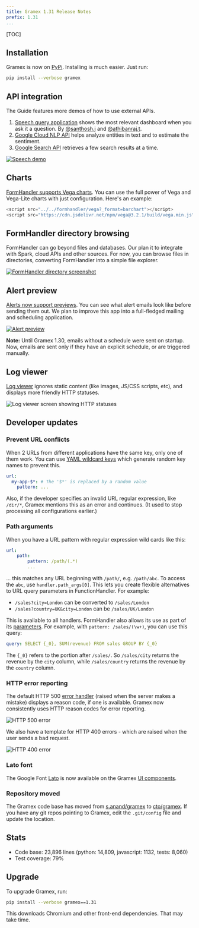 ```yaml
---
title: Gramex 1.31 Release Notes
prefix: 1.31
...
```


[TOC]

## Installation

Gramex is now on [PyPi](https://pypi.python.org/pypi/gramex). Installing is much
easier. Just run:

```bash
pip install --verbose gramex
```

## API integration

The Guide features more demos of how to use external APIs.

1. [Speech query application](../../speech/) shows the most relevant dashboard
   when you ask it a question. By
   [@santhosh.j](https://code.grameneer.com/santhosh.j) and
   [@athibanraj.t](https://code.gramener.com/athibanraj.t).
2. [Google Cloud NLP API](../../proxyhandler/#google-cloud-nlp) helps analyze
   entities in text and to estimate the sentiment.
3. [Google Search API](../../proxyhandler/#google-search) retrieves a few
   search results at a time.

[![Speech demo](speech-demo.png)](../../speech/)

## Charts

[FormHandler supports Vega charts](../../formhandler/#formhandler-vega-charts).
You can use the full power of Vega and Vega-Lite charts with just configuration.
Here's an example:

<script src="../../formhandler/vega-1?_format=barchart"></script>
<script src="https://cdn.jsdelivr.net/npm/vega@3.2.1/build/vega.min.js"></script>

```js
<script src="../../formhandler/vega?_format=barchart"></script>
<script src="https://cdn.jsdelivr.net/npm/vega@3.2.1/build/vega.min.js"></script>
```

## FormHandler directory browsing

FormHandler can go beyond files and databases. Our plan it to integrate with
Spark, cloud APIs and other sources. For now, you can browse files in
directories, converting FormHandler into a simple file explorer.

[![FormHandler directory screenshot](formhandler-directory.png)](../../formhandler/dir?_format=table&_c=name&_c=size&_c=type)

## Alert preview

[Alerts now support previews](../../alert/#alert-preview). You can see what alert
emails look like before sending them out. We plan to improve this app into a
full-fledged mailing and scheduling application.

[![Alert preview](alert-preview.png)](../../alert/#alert-preview)

**Note:** Until Gramex 1.30, emails without a schedule were sent on startup.
Now, emails are sent only if they have an explicit schedule, or are triggered
manually.

## Log viewer

[Log viewer](../../logviewer/log/) ignores static content (like images, JS/CSS
scripts, etc), and displays more friendly HTTP statuses.

![Log viewer screen showing HTTP statuses](logviewer.png)

## Developer updates

### Prevent URL conflicts

When 2 URLs from different applications have the same key, only one of them
work. You can use [YAML wildcard keys](../../config#yaml-wildcard-keys) which
generate random key names to prevent this.

```yaml
url:
  my-app-$*: # The '$*' is replaced by a random value
    pattern: ...
```

Also, if the developer specifies an invalid URL regular expression, like
`/dir/*`, Gramex mentions this as an error and continues. (It used to stop
processing all configurations earlier.)

### Path arguments

When you have a URL pattern with regular expression wild cards like this:

```yaml
url:
    path:
        pattern: /path/(.*)
        ...
```

... this matches any URL beginning with `/path/`, e.g. `/path/abc`. To access
the `abc`, use `handler.path_args[0]`. This lets you create flexible
alternatives to URL query parameters in FunctionHandler. For example:

- `/sales?city=London` can be converted to `/sales/London`
- `/sales?country=UK&city=London` can be `/sales/UK/London`

This is available to all handlers. FormHandler also allows its use as part of
its [parameters](../../formhandler/#formhandler-parameters). For example, with
`pattern: /sales/(\w+)`, you can use this query:

```yaml
query: SELECT {_0}, SUM(revenue) FROM sales GROUP BY {_0}
```

The `{_0}` refers to the portion after `/sales/`. So `/sales/city` returns the
revenue by the `city` column, while `/sales/country` returns the revenue by the
`country` column.

### HTTP error reporting

The default HTTP 500 [error handler](../config/#error-handlers) (raised when the
server makes a mistake) displays a reason code, if one is available. Gramex now
consistently uses HTTP reason codes for error reporting.

![HTTP 500 error](http-500-error.png)

We also have a template for HTTP 400 errors - which are raised when the user
sends a bad request.

![HTTP 400 error](http-400-error.png)

### Lato font

The Google Font [Lato](https://fonts.google.com/specimen/Lato) is now available
on the Gramex [UI components](../../uicomponents/).

### Repository moved

The Gramex code base has moved from
[s.anand/gramex](https://code.gramener.com/s.anand/gramex) to
[cto/gramex](https://code.gramener.com/cto/gramex). If you have any git repos
pointing to Gramex, edit the `.git/config` file and update the location.

## Stats

- Code base: 23,896 lines (python: 14,809, javascript: 1132, tests: 8,060)
- Test coverage: 79%

## Upgrade

To upgrade Gramex, run:

```bash
pip install --verbose gramex==1.31
```

This downloads Chromium and other front-end dependencies. That may take time.
